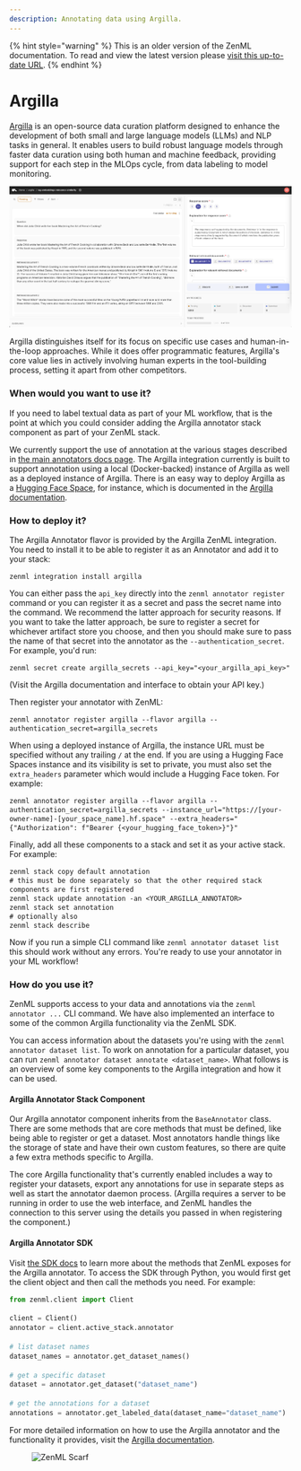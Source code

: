 ```yaml
---
description: Annotating data using Argilla.
---
```


{% hint style="warning" %}
This is an older version of the ZenML documentation. To read and view the latest version please [visit this up-to-date URL](https://docs.zenml.io).
{% endhint %}


# Argilla

[Argilla](https://github.com/argilla-io/argilla) is an open-source data curation
platform designed to enhance the development of both small and large language
models (LLMs) and NLP tasks in general. It enables users to build robust
language models through faster data curation using both human and machine
feedback, providing support for each step in the MLOps cycle, from data labeling
to model monitoring.

![Argilla Annotator](../../.gitbook/assets/argilla_annotator.png)

Argilla distinguishes itself for its focus on specific use cases and
human-in-the-loop approaches. While it does offer programmatic features,
Argilla's core value lies in actively involving human experts in the
tool-building process, setting it apart from other competitors.

### When would you want to use it?

If you need to label textual data as part of your ML workflow, that is the point
at which you could consider adding the Argilla annotator stack component as part
of your ZenML stack.

We currently support the use of annotation at the various stages described in
[the main annotators docs page](annotators.md). The Argilla integration
currently is built to support annotation using a local (Docker-backed) instance
of Argilla as well as a deployed instance of Argilla. There is an easy way to
deploy Argilla as a [Hugging Face
Space](https://huggingface.co/docs/hub/spaces-sdks-docker-argilla), for
instance, which is documented in the [Argilla
documentation](https://docs.argilla.io/en/latest/getting_started/installation/deployments/huggingface-spaces.html).

### How to deploy it?

The Argilla Annotator flavor is provided by the Argilla ZenML integration. You
need to install it to be able to register it as an Annotator and add it to your
stack:

```shell
zenml integration install argilla
```

You can either pass the `api_key` directly into the `zenml annotator register`
command or you can register it as a secret and pass the secret name into the
command. We recommend the latter approach for security reasons. If you want to
take the latter approach, be sure to register a secret for whichever artifact
store you choose, and then you should make sure to pass the name of that secret
into the annotator as the `--authentication_secret`. For example, you'd run:

```shell
zenml secret create argilla_secrets --api_key="<your_argilla_api_key>"
```

(Visit the Argilla documentation and interface to obtain your API key.)

Then register your annotator with ZenML:

```shell
zenml annotator register argilla --flavor argilla --authentication_secret=argilla_secrets
```

When using a deployed instance of Argilla, the instance URL must be specified
without any trailing `/` at the end. If you are using a Hugging Face Spaces
instance and its visibility is set to private, you must also set the
`extra_headers` parameter which would include a Hugging Face token. For example:

```shell
zenml annotator register argilla --flavor argilla --authentication_secret=argilla_secrets --instance_url="https://[your-owner-name]-[your_space_name].hf.space" --extra_headers="{"Authorization": f"Bearer {<your_hugging_face_token>}"}"
```

Finally, add all these components to a stack and set it as your active stack.
For example:

```shell
zenml stack copy default annotation
# this must be done separately so that the other required stack components are first registered
zenml stack update annotation -an <YOUR_ARGILLA_ANNOTATOR>
zenml stack set annotation
# optionally also
zenml stack describe
```

Now if you run a simple CLI command like `zenml annotator dataset list` this
should work without any errors. You're ready to use your annotator in your ML
workflow!

### How do you use it?

ZenML supports access to your data and annotations via the `zenml annotator ...`
CLI command. We have also implemented an interface to some of the common Argilla
functionality via the ZenML SDK.

You can access information about the datasets you're using with the `zenml
annotator dataset list`. To work on annotation for a particular dataset, you can
run `zenml annotator dataset annotate <dataset_name>`. What follows is an
overview of some key components to the Argilla integration and how it can be
used.

#### Argilla Annotator Stack Component

Our Argilla annotator component inherits from the `BaseAnnotator` class. There
are some methods that are core methods that must be defined, like being able to
register or get a dataset. Most annotators handle things like the storage of
state and have their own custom features, so there are quite a few extra methods
specific to Argilla.

The core Argilla functionality that's currently enabled includes a way to
register your datasets, export any annotations for use in separate steps as well
as start the annotator daemon process. (Argilla requires a server to be running
in order to use the web interface, and ZenML handles the connection to this
server using the details you passed in when registering the component.)

#### Argilla Annotator SDK

Visit [the SDK
docs](https://sdkdocs.zenml.io/latest/integration_code_docs/integrations-argilla/)
to learn more about the methods that ZenML exposes for the Argilla annotator. To
access the SDK through Python, you would first get the client object and then
call the methods you need. For example:

```python
from zenml.client import Client

client = Client()
annotator = client.active_stack.annotator

# list dataset names
dataset_names = annotator.get_dataset_names()

# get a specific dataset
dataset = annotator.get_dataset("dataset_name")

# get the annotations for a dataset
annotations = annotator.get_labeled_data(dataset_name="dataset_name")
```

For more detailed information on how to use the Argilla annotator and the
functionality it provides, visit the [Argilla
documentation](https://docs.argilla.io/en/latest/).

<!-- For scarf -->
<figure><img alt="ZenML Scarf" referrerpolicy="no-referrer-when-downgrade" src="https://static.scarf.sh/a.png?x-pxid=f0b4f458-0a54-4fcd-aa95-d5ee424815bc" /></figure>
